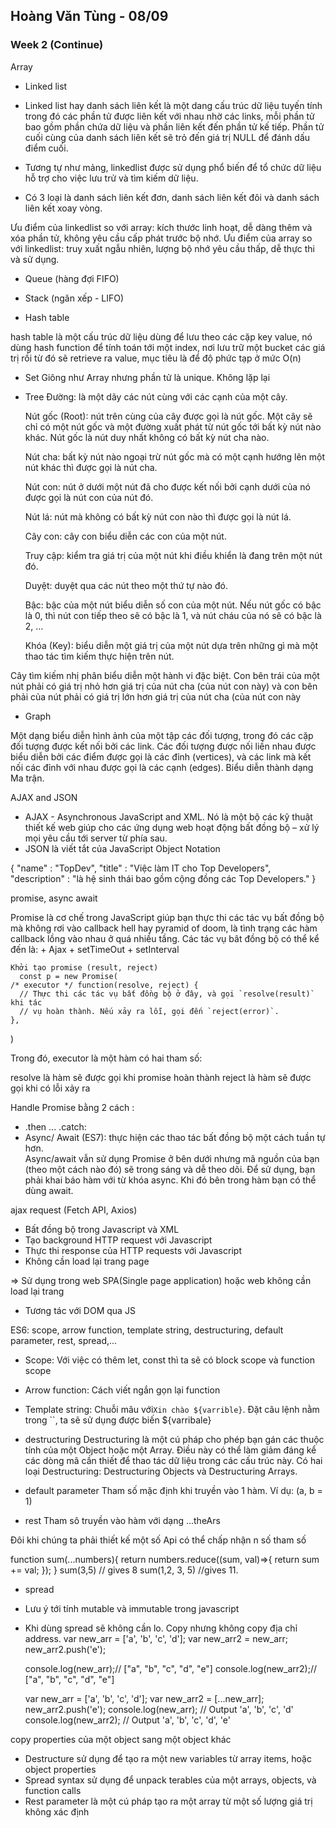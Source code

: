 ## Hoàng Văn Tùng - 08/09

### Week 2 (Continue)


Array
- Linked list
+ Linked list hay danh sách liên kết là một dang cấu trúc dữ liệu tuyến tính trong đó các phần tử được liên kết với nhau nhờ các links, mỗi phần tử bao gồm phần chứa dữ liệu và phần liên kết đến phần tử kế tiếp. Phần tử cuối cùng của danh sách liên kết sẽ trỏ đến giá trị NULL để đánh dấu điểm cuối.

+ Tương tự như mảng, linkedlist được sử dụng phổ biến để tổ chức dữ liệu hỗ trợ cho việc lưu trử và tìm kiếm dữ liệu.

+ Có 3 loại là danh sách liên kết đơn, danh sách liên kết đôi và danh sách liên kết xoay vòng.

Ưu điểm của linkedlist so với array: kích thước linh hoạt, dễ dàng thêm và xóa phần tử, không yêu cầu cấp phát trước bộ nhớ.
Ưu điểm của array so với linkedlist: truy xuất ngẫu nhiên, lượng bộ nhớ yêu cầu thấp, dễ thực thi và sử dụng.


- Queue (hàng đợi FIFO) 

- Stack (ngăn xếp - LIFO)

- Hash table

 hash table là một cấu trúc dữ liệu dùng để lưu theo các cặp key value, nó dùng hash function để tính toán tới một index, nơi lưu trữ một bucket các giá trị rồi từ đó sẽ retrieve ra value, mục tiêu là để độ phức tạp ở mức O(n)

- Set
 Giông như Array nhưng phần tử là unique. Không lặp lại
- Tree
  Đường: là một dãy các nút cùng với các cạnh của một cây.

  Nút gốc (Root): nút trên cùng của cây được gọi là nút gốc. Một cây sẽ chỉ có một nút gốc và một đường xuất phát từ nút gốc tới bất kỳ nút nào khác. Nút gốc là nút duy nhất không có bất kỳ nút cha nào.

  Nút cha: bất kỳ nút nào ngoại trừ nút gốc mà có một cạnh hướng lên một nút khác thì được gọi là nút cha.

  Nút con: nút ở dưới một nút đã cho được kết nối bởi cạnh dưới của nó được gọi là nút con của nút đó.

  Nút lá: nút mà không có bất kỳ nút con nào thì được gọi là nút lá.

  Cây con: cây con biểu diễn các con của một nút.

  Truy cập: kiểm tra giá trị của một nút khi điều khiển là đang trên một nút đó.

  Duyệt: duyệt qua các nút theo một thứ tự nào đó.

  Bậc: bậc của một nút biểu diễn số con của một nút. Nếu nút gốc có bậc là 0, thì nút con tiếp theo sẽ có bậc là 1, và nút cháu của nó sẽ có bậc là 2, …

  Khóa (Key): biểu diễn một giá trị của một nút dựa trên những gì mà một thao tác tìm kiếm thực hiện 
  trên nút.

Cây tìm kiếm nhị phân biểu diễn một hành vi đặc biệt. Con bên trái của một nút phải có giá trị nhỏ hơn giá trị của nút cha (của nút con này) và con bên phải của nút phải có giá trị lớn hơn giá trị của nút cha (của nút con này



- Graph

Một dạng biểu diễn hình ảnh của một tập các đối tượng, trong đó các cặp đối tượng được kết nối bởi các link. Các đối tượng được nối liền nhau được biểu diễn bởi các điểm được gọi là các đỉnh (vertices), và các link mà kết nối các đỉnh với nhau được gọi là các cạnh (edges). Biểu diễn thành dạng Ma trận.

AJAX and JSON
- AJAX - Asynchronous JavaScript and XML. Nó là một bộ các kỹ thuật thiết kế web giúp cho các ứng dụng web hoạt động bất đồng bộ – xử lý mọi yêu cầu tới server từ phía sau.
- JSON là viết tắt của JavaScript Object Notation

{
    "name" : "TopDev",
    "title" : "Việc làm IT cho Top Developers",
    "description" : "là hệ sinh thái bao gồm cộng đồng các Top Developers."
}

promise, async await

  Promise là cơ chế trong JavaScript giúp bạn thực thi các tác vụ bất đồng bộ mà không rơi vào callback hell hay pyramid of doom, là tình trạng các hàm callback lồng vào nhau ở quá nhiều tầng.
  Các tác vụ bât đồng bộ có thể kể đến là:
    + Ajax
    + setTimeOut
    + setInterval

    Khởi tạo promise (result, reject)
      const p = new Promise(
    /* executor */ function(resolve, reject) {
      // Thực thi các tác vụ bất đồng bộ ở đây, và gọi `resolve(result)` khi tác
      // vụ hoàn thành. Nếu xảy ra lỗi, gọi đến `reject(error)`.
    },
  )

  Trong đó, executor là một hàm có hai tham số:

  resolve là hàm sẽ được gọi khi promise hoàn thành
  reject là hàm sẽ được gọi khi có lỗi xảy ra

  Handle Promise bằng 2 cách :
  + .then ... .catch: 
  + Async/ Await (ES7):  thực hiện các thao tác bất đồng bộ một cách tuần tự hơn.  
  Async/await vẫn sử dụng Promise ở bên dưới nhưng mã nguồn của bạn (theo một cách nào đó) sẽ trong sáng và dễ theo dõi.
  Để sử dụng, bạn phải khai báo hàm với từ khóa async. Khi đó bên trong hàm bạn có thể dùng await.

  
ajax request (Fetch API, Axios)
- Bất đồng bộ trong Javascript và XML
- Tạo background HTTP request với Javascript
- Thực thi response của HTTP requests với Javascript
- Không cần load lại trang page

=> Sử dụng trong web SPA(Single page application) hoặc web không cần load lại trang
- Tương tác với DOM qua JS

ES6: scope, arrow function, template string, destructuring, default parameter, rest, spread,...
- Scope: Với việc có thêm let, const thì ta sẽ có block scope và function scope
- Arrow function: Cách viết ngắn gọn lại function
- Template string: Chuỗi mâu với` Xin chào ${varrible} `. Đặt câu lệnh nằm trong ``, ta sẽ sử dụng được biến ${varribale}
- destructuring
Destructuring là một cú pháp cho phép bạn gán các thuộc tính của một Object hoặc một Array. Điều này có thể làm giảm đáng kể các dòng mã cần thiết để thao tác dữ liệu trong các cấu trúc này. Có hai loại Destructuring: Destructuring Objects và Destructuring Arrays.

- default parameter
Tham số mặc định khi truyền vào 1 hàm. Ví dụ: (a, b = 1)
- rest
Tham sô truyền vào hàm với dạng ...theArs

 Đôi khi chúng ta phải thiết kế một số Api có thể chấp nhận n số tham số

 function sum(...numbers){
  return numbers.reduce((sum, val)=>{
      return sum += val;
    });
}
sum(3,5) // gives 8
sum(1,2, 3, 5) //gives 11.

- spread
* Lưu ý tới tính mutable và immutable trong javascript
* Khi dùng spread sẽ không cần lo. Copy nhưng không copy địa chỉ address.
  var new_arr  = ['a', 'b', 'c', 'd'];
  var new_arr2 = new_arr;
  new_arr2.push('e');

  console.log(new_arr);//  ["a", "b", "c", "d", "e"]
  console.log(new_arr2);// ["a", "b", "c", "d", "e"]

  var new_arr  = ['a', 'b', 'c', 'd'];
  var new_arr2 = [...new_arr];
  new_arr2.push('e');
  console.log(new_arr);  // Output 'a', 'b', 'c', 'd'
  console.log(new_arr2); // Output 'a', 'b', 'c', 'd', 'e'

 copy properties của một object sang một object khác 

- Destructure sử dụng để tạo ra một new variables từ array items, hoặc object properties
- Spread syntax sử dụng để unpack terables của một arrays, objects, và function calls
- Rest parameter là một cú pháp tạo ra một array từ một số lượng giá trị không xác định

